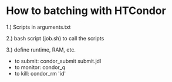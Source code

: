 # How to batching with HTCondor

1.) Scripts in arguments.txt

2.) bash script (job.sh) to call the scripts

3.) define runtime, RAM, etc.

- to submit: condor_submit submit.jdl
- to monitor: condor_q
- to kill: condor_rm 'id'
